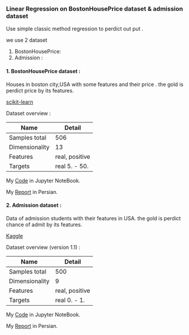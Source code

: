 ### Linear Regression on BostonHousePrice dataset & admission dataset
Use simple classic method regression to perdict out put .

we use 2 dataset 
1. BostonHousePrice: 
2. Admission : 

#### 1. BostonHousePrice dataset :
Houses in boston city,USA with some features and their price . the gold is perdict price by its features.

[scikit-learn](https://scikit-learn.org/stable/modules/generated/sklearn.datasets.load_boston.html)

Dataset overview :

 Name          | Detail
-------------  | -------------
Samples total  | 506
Dimensionality | 13
Features       | real, positive
Targets        | real 5. - 50.

My [Code](https://github.com/alisharifi2000/Machine-learning-course-sbu/blob/master/Project1/linear_regression.ipynb) in Jupyter NoteBook.

My [Report](https://github.com/alisharifi2000/Machine-learning-course-sbu/blob/master/Project1/housing.pdf) in Persian.

#### 2. Admission dataset :
Data of admission students with their features in USA. the gold is perdict chance of admit by its features.

[Kaggle](https://www.kaggle.com/mohansacharya/graduate-admissions)

Dataset overview (version 1.1) :

 Name          | Detail
-------------  | -------------
Samples total  | 500
Dimensionality | 9
Features       | real, positive
Targets        | real 0. - 1.

My [Code](https://github.com/alisharifi2000/Machine-learning-course-sbu/blob/master/Project1/linear_regression1.ipynb) in Jupyter NoteBook.

My [Report](https://github.com/alisharifi2000/Machine-learning-course-sbu/blob/master/Project1/Admission_Predict.pdf) in Persian.
